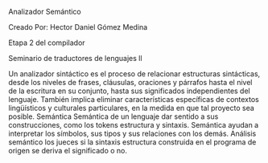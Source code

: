 Analizador Semántico

Creado Por: Hector Daniel Gómez Medina

Etapa 2 del compilador

Seminario de traductores de lenguajes ll

Un analizador sintáctico es el proceso de relacionar estructuras sintácticas, desde los niveles de frases, cláusulas, oraciones y párrafos hasta el nivel de la escritura en su conjunto, hasta sus significados independientes del lenguaje. También implica eliminar características específicas de contextos lingüísticos y culturales particulares, en la medida en que tal proyecto sea posible.
Semántica
Semántica de un lenguaje dar sentido a sus construcciones, como los tokens estructura y sintaxis. Semántica ayudan a interpretar los símbolos, sus tipos y sus relaciones con los demás. Análisis semántico los jueces si la sintaxis estructura construida en el programa de origen se deriva el significado o no.
